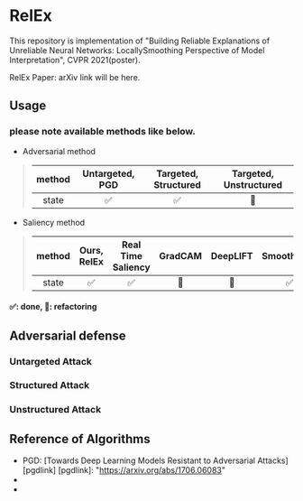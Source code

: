 # RelEx
This repository is implementation of "Building Reliable Explanations of Unreliable Neural Networks: LocallySmoothing Perspective of Model Interpretation", CVPR 2021(poster).

RelEx Paper: arXiv link will be here.

## Usage
### please note available methods like below.
* Adversarial method
> |method|Untargeted, PGD|Targeted, Structured|Targeted, Unstructured|
> |:---:|:---:|:---:|:---:|
> |state|:white_check_mark:|:white_check_mark:|:construction:|
* Saliency method
> |method|Ours, RelEx|Real Time Saliency|GradCAM|DeepLIFT|SmoothGrad|Integrated Gradient|Simple Gradient|
> |:---:|:---:|:---:|:---:|:---:|:---:|:---:|:---:|
> |state|:white_check_mark:|:white_check_mark:|:construction:|:construction:|:white_check_mark:|:white_check_mark:|:construction:|
#### :white_check_mark:: done, :construction:: refactoring


## Adversarial defense
### Untargeted Attack

### Structured Attack

### Unstructured Attack

## Reference of Algorithms
* PGD: [Towards Deep Learning Models Resistant to Adversarial Attacks][pgdlink]
[pgdlink]: "https://arxiv.org/abs/1706.06083"
*
*